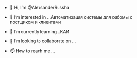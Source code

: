 - 👋 Hi, I’m @AlexsanderRussha
- 👀 I’m interested in ...Автоматизация системы для рабомы с постщиком и клиентами
- 🌱 I’m currently learning ..КАИ

- 💞️ I’m looking to collaborate on ...
- 📫 How to reach me ...

<!---
AlexsanderRussha/AlexsanderRussha is a ✨ special ✨ repository because its `README.md` (this file) appears on your GitHub profile.
You can click the Preview link to take a look at your changes.
--->
